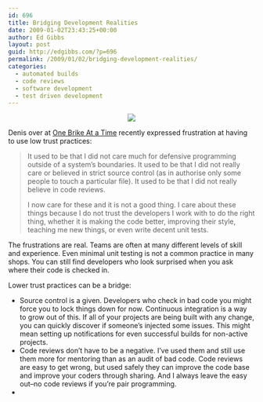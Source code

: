 ```yaml
---
id: 696
title: Bridging Development Realities
date: 2009-01-02T23:43:25+00:00
author: Ed Gibbs
layout: post
guid: http://edgibbs.com/?p=696
permalink: /2009/01/02/bridging-development-realities/
categories:
  - automated builds
  - code reviews
  - software development
  - test driven development
---
```

<div align="center">
  <img src="http://edgibbs.com/images/bridge.jpg" />
</div>

Denis over at [One Brike At a Time](http://digitalbrikes.com/onebrikeatatime/2008/12/31/the-enemy-within/) recently expressed frustration at having to use low trust practices:

> It used to be that I did not care much for defensive programming outside of a system&rsquo;s boundaries. It used to be that I did not really care or believed in strict source control (as in authorise only some people to touch a particular file). It used to be that I did not really believe in code reviews.
> 
> I now care for these and it is not a good thing. I care about these things because I do not trust the developers I work with to do the right thing, whether it is making the code better, improving their style, teaching me new things, or even write decent unit tests. 

The frustrations are real. Teams are often at many different levels of skill and experience. Even minimal unit testing is not a common practice in many shops. You can still find developers who look surprised when you ask where their code is checked in. 

Lower trust practices can be a bridge:

  * Source control is a given. Developers who check in bad code you might force you to lock things down for now. Continuous integration is a way to grow out of this. If all of your projects are being built with any change, you can quickly discover if someone&#8217;s injected some issues. This might mean setting up notifications for even successful builds for non-active projects.
  * Code reviews don&#8217;t have to be a negative. I&#8217;ve used them and still use them more for mentoring than as an audit of bad code. Code reviews are easy to get wrong, but used safely they can improve the code base and improve your coders through sharing. And I always leave the easy out&#8211;no code reviews if you&#8217;re pair programming.
  *